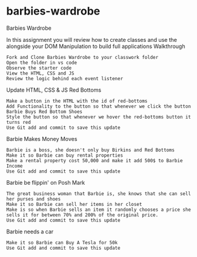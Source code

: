 # barbies-wardrobe
Barbies Wardrobe

In this assignment you will review how to create classes and use the alongside your DOM Manipulation to build full applications
Walkthrough

    Fork and Clone Barbies Wardrobe to your classwork folder
    Open the folder in vs code
    Observe the starter code
    View the HTML, CSS and JS
    Review the logic behind each event listener

Update HTML, CSS & JS
Red Bottoms

    Make a button in the HTML with the id of red-bottoms
    Add Functionality to the button so that whenever we click the button Barbie Buys Red Bottom Shoes
    Style the button so that whenever we hover the red-bottoms button it turns red
    Use Git add and commit to save this update

Barbie Makes Money Moves

    Barbie is a boss, she doesn't only buy Birkins and Red Bottoms
    Make it so Barbie can buy rental properties
    Make a rental property cost 50,000 and make it add 500$ to Barbie Income
    Use Git add and commit to save this update

Barbie be flippin' on Posh Mark

    The great business woman that Barbie is, she knows that she can sell her purses and shoes
    Make it so Barbie can sell her items in her closet
    Make is so when Barbie sells an item it randomly chooses a price she sells it for between 70% and 200% of the original price.
    Use Git add and commit to save this update

Barbie needs a car

    Make it so Barbie can Buy A Tesla for 50k
    Use Git add and commit to save this update
